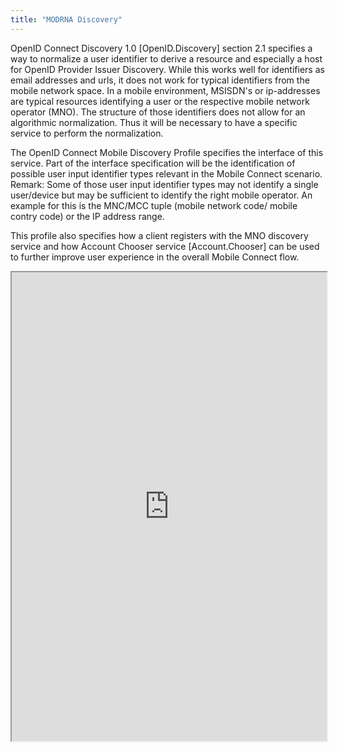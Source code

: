 ```yaml
---
title: "MODRNA Discovery"
---
```


OpenID Connect Discovery 1.0 [OpenID.Discovery] section 2.1 specifies a way to normalize a user identifier to derive a resource and especially a host for OpenID Provider Issuer Discovery. While this works well for identifiers as email addresses and urls, it does not work for typical identifiers from the mobile network space. In a mobile environment, MSISDN's or ip-addresses are typical resources identifying a user or the respective mobile network operator (MNO). The structure of those identifiers does not allow for an algorithmic normalization. Thus it will be necessary to have a specific service to perform the normalization.

The OpenID Connect Mobile Discovery Profile specifies the interface of this service. Part of the interface specification will be the identification of possible user input identifier types relevant in the Mobile Connect scenario. Remark: Some of those user input identifier types may not identify a single user/device but may be sufficient to identify the right mobile operator. An example for this is the MNC/MCC tuple (mobile network code/ mobile contry code) or the IP address range.

This profile also specifies how a client registers with the MNO discovery service and how Account Chooser service [Account.Chooser] can be used to further improve user experience in the overall Mobile Connect flow.

<iframe height="750" width="100%" src="https://ewelton.github.io/ktest/wiki.html#MODRNA%20Discovery"></iframe>
